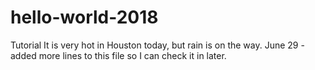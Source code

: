 # hello-world-2018
Tutorial
It is very hot in Houston today, but rain is on the way.
June 29 - added more lines to this file so I can check it in later.

